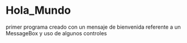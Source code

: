 # Hola_Mundo
primer programa creado con un mensaje de bienvenida referente a un MessageBox y uso de algunos controles 
